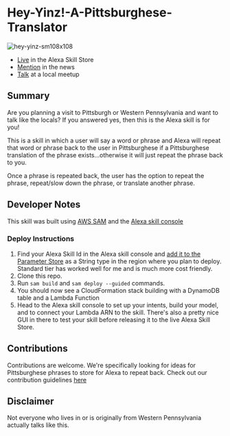 # Hey-Yinz!-A-Pittsburghese-Translator

![hey-yinz-sm108x108](https://user-images.githubusercontent.com/12616554/34074156-2cd923ca-e25e-11e7-8bec-23f2e9a089b6.png)

- [Live](https://www.amazon.com/dp/B0787M1125/ref=sr_1_13?s=digital-skills&ie=UTF8&qid=1513400727&sr=1-13&keywords=pittsburgh) in the Alexa Skill Store
- [Mention](https://newsinteractive.post-gazette.com/blog/alexa-do-you-speak-pittsburghese/) in the news
- [Talk](https://www.youtube.com/watch?list=PLclEcT4yxER4dPvNgw8n-aQlcA1AtgrI2&v=77rk1uYzayM) at a local meetup

## Summary
Are you planning a visit to Pittsburgh or Western Pennsylvania and want to talk like the locals? If you answered yes, then this is the Alexa skill is for you!

This is a skill in which a user will say a word or phrase and Alexa will repeat that word or phrase back to the user in Pittsburghese if a Pittsburghese translation of the phrase exists...otherwise it will just repeat the phrase back to you.

Once a phrase is repeated back, the user has the option to repeat the phrase, repeat/slow down the phrase, or translate another phrase.

## Developer Notes
This skill was built using [AWS SAM](https://docs.aws.amazon.com/serverless-application-model/latest/developerguide/what-is-sam.html) and the [Alexa skill console](https://developer.amazon.com/alexa/console/ask)

### Deploy Instructions
1. Find your Alexa Skill Id in the Alexa skill console and [add it to the Parameter Store](https://docs.aws.amazon.com/systems-manager/latest/userguide/param-create-cli.html#param-create-cli-string) as a String type in the region where you plan to deploy. Standard tier has worked well for me and is much more cost friendly.
2. Clone this repo.
3. Run `sam build` and `sam deploy --guided` commands.
4. You should now see a CloudFormation stack building with a DynamoDB table and a Lambda Function
5. Head to the Alexa skill console to set up your intents, build your model, and to connect your Lambda ARN to the skill. There's also a pretty nice GUI in there to test your skill before releasing it to the live Alexa Skill Store.

## Contributions
Contributions are welcome. We're specifically looking for ideas for Pittsburghese phrases to store for Alexa to repeat back. Check out our contribution guidelines [here](https://github.com/deeheber/pittsburghese-translator-alexa-skill/blob/master/CONTRIBUTING.md)

## Disclaimer
Not everyone who lives in or is originally from Western Pennsylvania actually talks like this.

[](https://user-images.githubusercontent.com/12616554/34074156-2cd923ca-e25e-11e7-8bec-23f2e9a089b6.png)
